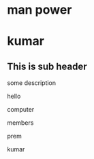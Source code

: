 # man power
# kumar
## This is sub header
 some description

 hello

 computer
 
 members
 
 prem
 
 kumar

